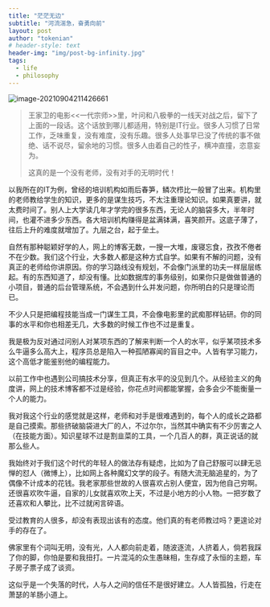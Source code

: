 ```yaml
---
title: "茫茫无边"
subtitle: "河流湍急，奋勇向前"
layout: post
author: "tokenian"
# header-style: text
header-img: "img/post-bg-infinity.jpg"
tags:
  - life
  - philosophy
---
```


![image-20210904211426661](https://gitee.com/tokenian/images-bed/raw/master/img/image-20210904211426661.png)

> 王家卫的电影<<一代宗师>>里，叶问和八极拳的一线天对战之后，留下了上面的一段话。这个话放到哪儿都适用，特别是IT行业。很多人习惯了日常工作，乏味重复，没有难度，没有乐趣。很多人处事早已没了传统的事不做绝、话不说尽，留余地的习惯。很多人由着自己的性子，横冲直撞，恣意妄为。
>
> 这真的是一个没有老师，没有对手的无明时代！

以我所在的IT为例，曾经的培训机构如雨后春笋，鳞次栉比一般冒了出来。机构里的老师教给学生的知识，更多的是谋生技巧，不太注重理论知识。如果真要讲，就太费时间了。别人上大学读几年才学完的很多东西，无论人的脑袋多大，半年时间，也灌不进多少东西。各大培训机构赚得是盆满钵满，喜笑颜开。这底子薄了，往后上升的难度就增加了。九层之台，起于垒土。

自然有那种聪颖好学的人，网上的博客无数，一搜一大堆，废寝忘食，孜孜不倦者不在少数。我们这个行业，大多数人都是这种方式自学。如果有不解的问题，没有真正的老师给你讲原因。你的学习路线没有规划，不会像门派里的功夫一样层层练起。有的东西知道了，却没有懂。比如数据库的事务级别，如果你只是做做普通的小项目，普通的后台管理系统，不会遇到什么并发问题，你所明白的只是理论而已。

不少人只是把编程技能当成一门谋生工具，不会像电影里的武痴那样钻研。你的同事的水平和你也相差无几，大多数的时候工作也不过是重复。

我是极为反对通过问别人对某项东西的了解来判断一个人的水平，似乎某项技术多么牛逼多么高大上，程序员总是陷入一种孤陋寡闻的盲目之中。人皆有学习能力，这个高低才能鉴别他的编程能力。

以前工作中也遇到公司搞技术分享，但真正有水平的没见到几个。从经验主义的角度讲，网上的技术博客都不过是经验，你花点时间都能掌握，会多会少不能衡量一个人的能力。

我对我这个行业的感觉就是这样，老师和对手是很难遇到的，每个人的成长之路都是自己摸索。那些挤破脑袋进大厂的人，不过尔尔，当然其中确实有不少厉害之人（在技能方面）。知识星球不过是割韭菜的工具，一个几百人的群，真正说话的就那么些人。

我始终对于我们这个时代的年轻人的做法存有疑虑，比如为了自己舒服可以肆无忌惮的怼人（微博上），比如网上各种魔幻文学的段子。有随大流无脑追星的，为了偶像不计成本的花钱。我老家那些世故的人很喜欢占别人便宜，因为他自己穷啊。还很喜欢吹牛逼，自家的儿女就喜欢吹上天，不过是小地方的小人物。一把岁数了还喜欢和人攀比，比不过就闲言碎语。

受过教育的人很多，却没有表现出该有的态度。他们真的有老师教过吗？更遑论对手的存在了。

佛家里有个词叫无明，没有光，人人都向前走着，随波逐流，人挤着人，倘若我踩了你的脚，你怕是要和我扭打。一片混沌的众生愚昧相，生存成了永恒的主题，车子房子票子成了谈资。

这似乎是一个失落的时代，人与人之间的信任不是很好建立。人人皆孤独，行走在萧瑟的羊肠小道上。
